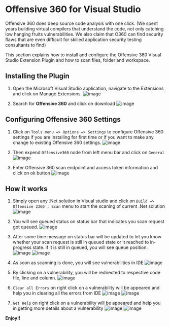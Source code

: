 # Offensive 360 for Visual Studio

Offensive 360 does deep source code analysis with one click. (We spent years building virtual compilers that understand the code, not only catching low hanging fruits vulnerabilities. We also claim that O360 can find security flaws that are even difficult for skilled application security testing consultants to find)

This section explains how to install and configure the Offensive 360 Visual Studio Extension Plugin and how to scan files, folder and workspace.

## Installing the Plugin

1. Open the Microsoft Visual Studio application, navigate to the Extensions and click on Manage Extensions. 
![image](https://user-images.githubusercontent.com/13881466/179386371-b154f676-b3cb-40f9-a2a3-ccc4c087b61f.png)

2. Search for **Offensive 360** and click on download
![image](https://user-images.githubusercontent.com/13881466/179388357-3882e518-45f9-429d-a2e8-da54cd1a264c.png)


## Configuring Offensive 360 Settings
1. Click on `Tools menu => Options => Settings` to configure Offensive 360 settings if you are installing for first time or if you want to make any change to existing Offensive 360 settings.
![image](https://user-images.githubusercontent.com/13881466/179386601-35c68339-347d-4711-9a01-a4507eac1cae.png)

2. Then expend `Offensive360` node from left menu bar and click on `General`
![image](https://user-images.githubusercontent.com/13881466/179386662-3589e4e4-fd5e-4382-8388-92b5f71c214b.png)

3. Enter Offensive 360 scan endpoint and access token information and click on ok button
![image](https://user-images.githubusercontent.com/13881466/179386720-f2a5bd50-5c3f-4465-ae66-77624c7064f0.png)


## How it works
1. Simply open any .Net solution in Visual studio and click on `Build => Offensive 2360 : Scan` menu to start the scaning of current .Net solution 
![image](https://user-images.githubusercontent.com/13881466/179387100-c090d853-8db9-476a-8f08-7a26357c29cb.png)

2. You will see queued status on status bar that indicates you scan request got queued.
![image](https://user-images.githubusercontent.com/13881466/179387177-2b6bb39d-ba0b-4ff2-8eb5-bbe69489e85e.png)

 3. After some time message on status bar will be updated to let you know whether your scan request is still in queued state or it reached to in-progress state. if it is still in queued, you will see queue position.
 ![image](https://user-images.githubusercontent.com/13881466/179387190-08938922-a450-4871-9f7b-a4148dfb2a5b.png)
  ![image](https://user-images.githubusercontent.com/13881466/183275900-5703822e-7c8f-455e-ba6d-15e6b1f7bc40.png)

4. As soon as scanning is done, you will see vulnerabilities in IDE
![image](https://user-images.githubusercontent.com/13881466/179387216-06a2cbde-2d2a-493e-8a1f-8b086de47071.png)

5. By clicking on a vulnerability, you will be redirected to respective code file, line and column.
![image](https://user-images.githubusercontent.com/13881466/179387234-8849d8c0-0d4f-4bf7-9faf-264cb0397173.png)

6. `Clear all Errors` on right click on a vulnerability will be appeared and help you in clearing all the errors from IDE
![image](https://user-images.githubusercontent.com/13881466/179387272-f8d02436-5166-42fe-8de5-685d64b49311.png)
![image](https://user-images.githubusercontent.com/13881466/179387304-b898131a-30a6-4ebe-ab5f-d4489a022850.png)

7. `Get Help` on right click on a vulnerability will be appeared and help you in getting more details about a vulnerability
![image](https://user-images.githubusercontent.com/13881466/179387293-df2777ec-95ee-4947-8f31-410b87b61cd9.png)
![image](https://user-images.githubusercontent.com/13881466/179200804-21bc6707-6640-419d-8900-e6fec612eee3.png)

**Enjoy!!**
